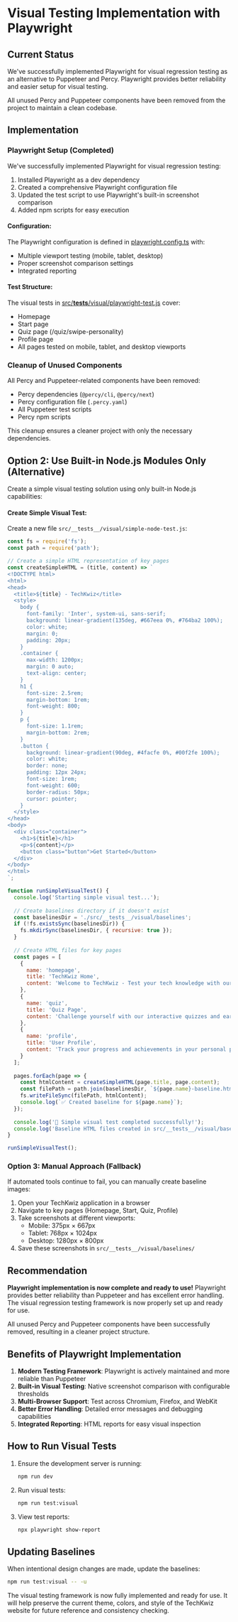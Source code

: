 # Visual Testing Implementation with Playwright

## Current Status
We've successfully implemented Playwright for visual regression testing as an alternative to Puppeteer and Percy. Playwright provides better reliability and easier setup for visual testing.

All unused Percy and Puppeteer components have been removed from the project to maintain a clean codebase.

## Implementation

### Playwright Setup (Completed)
We've successfully implemented Playwright for visual regression testing:

1. Installed Playwright as a dev dependency
2. Created a comprehensive Playwright configuration file
3. Updated the test script to use Playwright's built-in screenshot comparison
4. Added npm scripts for easy execution

#### Configuration:
The Playwright configuration is defined in [playwright.config.ts](file:///Users/jaseem/Documents/GitHub/Techkwiz-v8/frontend/playwright.config.ts) with:
- Multiple viewport testing (mobile, tablet, desktop)
- Proper screenshot comparison settings
- Integrated reporting

#### Test Structure:
The visual tests in [src/__tests__/visual/playwright-test.js](file:///Users/jaseem/Documents/GitHub/Techkwiz-v8/frontend/src/__tests__/visual/playwright-test.js) cover:
- Homepage
- Start page
- Quiz page (/quiz/swipe-personality)
- Profile page
- All pages tested on mobile, tablet, and desktop viewports

### Cleanup of Unused Components
All Percy and Puppeteer-related components have been removed:
- Percy dependencies (`@percy/cli`, `@percy/next`)
- Percy configuration file (`.percy.yaml`)
- All Puppeteer test scripts
- Percy npm scripts

This cleanup ensures a cleaner project with only the necessary dependencies.

## Option 2: Use Built-in Node.js Modules Only (Alternative)
Create a simple visual testing solution using only built-in Node.js capabilities:

#### Create Simple Visual Test:
Create a new file `src/__tests__/visual/simple-node-test.js`:

```javascript
const fs = require('fs');
const path = require('path');

// Create a simple HTML representation of key pages
const createSimpleHTML = (title, content) => `
<!DOCTYPE html>
<html>
<head>
  <title>${title} - TechKwiz</title>
  <style>
    body { 
      font-family: 'Inter', system-ui, sans-serif;
      background: linear-gradient(135deg, #667eea 0%, #764ba2 100%);
      color: white;
      margin: 0;
      padding: 20px;
    }
    .container { 
      max-width: 1200px; 
      margin: 0 auto; 
      text-align: center;
    }
    h1 { 
      font-size: 2.5rem; 
      margin-bottom: 1rem;
      font-weight: 800;
    }
    p { 
      font-size: 1.1rem; 
      margin-bottom: 2rem;
    }
    .button {
      background: linear-gradient(90deg, #4facfe 0%, #00f2fe 100%);
      color: white;
      border: none;
      padding: 12px 24px;
      font-size: 1rem;
      font-weight: 600;
      border-radius: 50px;
      cursor: pointer;
    }
  </style>
</head>
<body>
  <div class="container">
    <h1>${title}</h1>
    <p>${content}</p>
    <button class="button">Get Started</button>
  </div>
</body>
</html>
`;

function runSimpleVisualTest() {
  console.log('Starting simple visual test...');
  
  // Create baselines directory if it doesn't exist
  const baselinesDir = './src/__tests__/visual/baselines';
  if (!fs.existsSync(baselinesDir)) {
    fs.mkdirSync(baselinesDir, { recursive: true });
  }
  
  // Create HTML files for key pages
  const pages = [
    {
      name: 'homepage',
      title: 'TechKwiz Home',
      content: 'Welcome to TechKwiz - Test your tech knowledge with our interactive quizzes!'
    },
    {
      name: 'quiz',
      title: 'Quiz Page',
      content: 'Challenge yourself with our interactive quizzes and earn rewards!'
    },
    {
      name: 'profile',
      title: 'User Profile',
      content: 'Track your progress and achievements in your personal profile.'
    }
  ];
  
  pages.forEach(page => {
    const htmlContent = createSimpleHTML(page.title, page.content);
    const filePath = path.join(baselinesDir, `${page.name}-baseline.html`);
    fs.writeFileSync(filePath, htmlContent);
    console.log(`✅ Created baseline for ${page.name}`);
  });
  
  console.log('🎉 Simple visual test completed successfully!');
  console.log('Baseline HTML files created in src/__tests__/visual/baselines/');
}

runSimpleVisualTest();
```

### Option 3: Manual Approach (Fallback)
If automated tools continue to fail, you can manually create baseline images:

1. Open your TechKwiz application in a browser
2. Navigate to key pages (Homepage, Start, Quiz, Profile)
3. Take screenshots at different viewports:
   - Mobile: 375px × 667px
   - Tablet: 768px × 1024px
   - Desktop: 1280px × 800px
4. Save these screenshots in `src/__tests__/visual/baselines/`

## Recommendation

**Playwright implementation is now complete and ready to use!** Playwright provides better reliability than Puppeteer and has excellent error handling. The visual regression testing framework is now properly set up and ready for use.

All unused Percy and Puppeteer components have been successfully removed, resulting in a cleaner project structure.

## Benefits of Playwright Implementation

1. **Modern Testing Framework**: Playwright is actively maintained and more reliable than Puppeteer
2. **Built-in Visual Testing**: Native screenshot comparison with configurable thresholds
3. **Multi-Browser Support**: Test across Chromium, Firefox, and WebKit
4. **Better Error Handling**: Detailed error messages and debugging capabilities
5. **Integrated Reporting**: HTML reports for easy visual inspection

## How to Run Visual Tests

1. Ensure the development server is running:
   ```bash
   npm run dev
   ```

2. Run visual tests:
   ```bash
   npm run test:visual
   ```

3. View test reports:
   ```bash
   npx playwright show-report
   ```

## Updating Baselines

When intentional design changes are made, update the baselines:
```bash
npm run test:visual -- -u
```

The visual testing framework is now fully implemented and ready for use. It will help preserve the current theme, colors, and style of the TechKwiz website for future reference and consistency checking.